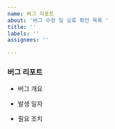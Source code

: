 ```yaml
---
name: 버그 리포트
about: '버그 수정 및 오류 확인 목록 '
title: ''
labels: ''
assignees: ''

---
```


### 버그 리포트

- 버그 개요

- 발생 일자

- 필요 조치

